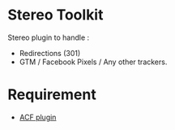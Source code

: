 # Stereo Toolkit

Stereo plugin to handle :
- Redirections (301)
- GTM / Facebook Pixels / Any other trackers.

# Requirement
<ul>
    <li><a href="https://www.advancedcustomfields.com/" target="_blank">ACF plugin</a></li>
</ul>
